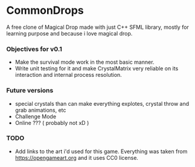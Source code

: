 # CommonDrops

A free clone of Magical Drop made with just C++ SFML library, mostly for learning purpose and because i love magical drop.

### Objectives for v0.1
- Make the survival mode work in the most basic manner.
- Write unit testing for it and make CrystalMatrix very reliable on its interaction and internal process resolution.

### Future versions
- special crystals than can make everything explotes, crystal throw and grab animations, etc
- Challenge Mode
- Online ??? ( probably not xD )

### TODO
- Add links to the art i'd used for this game. Everything was taken from https://opengameart.org and it uses CC0 license.
